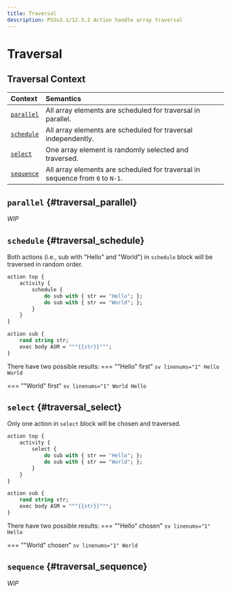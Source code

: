 ```yaml
---
title: Traversal
description: PSSv2.1/12.3.2 Action handle array traversal
---
```


# Traversal

## Traversal Context
| Context                                   | Semantics                                                                     |
| :---------------------------------------- | :---------------------------------------------------------------------------- |
| [`parallel`](index.md#traversal_parallel) | All array elements are scheduled for traversal in parallel.                   |
| [`schedule`](index.md#traversal_schedule) | All array elements are scheduled for traversal independently.                 |
| [`select`](index.md#traversal_select)     | One array element is randomly selected and traversed.                         |
| [`sequence`](index.md#traversal_sequence) | All array elements are scheduled for traversal in sequence from `0` to `N-1`. |

## `parallel` {#traversal_parallel}
*WIP*

## `schedule` {#traversal_schedule}
Both actions (i.e., sub with "Hello" and "World") in `schedule` block will be traversed in random order.
```sv linenums="1"
action top {
    activity {
        schedule {
            do sub with { str == "Hello"; };
            do sub with { str == "World"; };
        }
    }
}

action sub {
    rand string str;
    exec body ASM = """{{str}}""";
}
```

There have two possible results:
=== ""Hello" first"
    ```sv linenums="1"
    Hello
    World
    ```

=== ""World" first"
    ```sv linenums="1"
    World
    Hello
    ```

## `select` {#traversal_select}
Only one action in `select` block will be chosen and traversed.
```sv linenums="1"
action top {
    activity {
        select {
            do sub with { str == "Hello"; };
            do sub with { str == "World"; };
        }
    }
}

action sub {
    rand string str;
    exec body ASM = """{{str}}""";
}
```

There have two possible results:
=== ""Hello" chosen"
    ```sv linenums="1"
    Hello
    ```

=== ""World" chosen"
    ```sv linenums="1"
    World
    ```

## `sequence` {#traversal_sequence}
*WIP*
